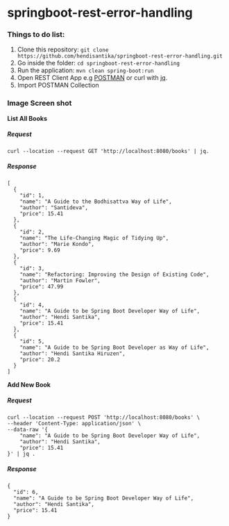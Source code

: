 # springboot-rest-error-handling
### Things to do list:
1. Clone this repository: `git clone https://github.com/hendisantika/springboot-rest-error-handling.git`
2. Go inside the folder: `cd springboot-rest-error-handling`
3. Run the application: `mvn clean spring-boot:run`
4. Open REST Client App e.g [POSTMAN](https://www.postman.com/downloads/) or curl with [jq](https://stedolan.github.io/jq/).
5. Import POSTMAN Collection

### Image Screen shot
**List All Books**

##### Request
```shell script
curl --location --request GET 'http://localhost:8080/books' | jq. 

```

##### Response
```shell script
[
  {
    "id": 1,
    "name": "A Guide to the Bodhisattva Way of Life",
    "author": "Santideva",
    "price": 15.41
  },
  {
    "id": 2,
    "name": "The Life-Changing Magic of Tidying Up",
    "author": "Marie Kondo",
    "price": 9.69
  },
  {
    "id": 3,
    "name": "Refactoring: Improving the Design of Existing Code",
    "author": "Martin Fowler",
    "price": 47.99
  },
  {
    "id": 4,
    "name": "A Guide to be Spring Boot Developer Way of Life",
    "author": "Hendi Santika",
    "price": 15.41
  },
  {
    "id": 5,
    "name": "A Guide to be Spring Boot Developer as Way of Life",
    "author": "Hendi Santika Hiruzen",
    "price": 20.2
  }
]
```

**Add New Book**

##### Request
```shell script
curl --location --request POST 'http://localhost:8080/books' \
--header 'Content-Type: application/json' \
--data-raw '{
    "name": "A Guide to be Spring Boot Developer Way of Life",
    "author": "Hendi Santika",
    "price": 15.41
}' | jq .

```

##### Response
```shell script
{
  "id": 6,
  "name": "A Guide to be Spring Boot Developer Way of Life",
  "author": "Hendi Santika",
  "price": 15.41
}
```